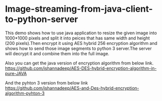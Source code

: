 # Image-streaming-from-java-client-to-python-server
This demo shows how to use java application to resize the given image into 1000*1000 pixels and split it into peices that has same width and height (200 pixels).Then encrypt it using AES hybrid 256 encryption algorithm and shows how to send those image segments to python 3 server.The server will decrypt it and combine them into the full image.

Also you can get the java version of encryption algorithm from below link.<br>
https://github.com/ishannadeep/AES-DES-hybrid-encryption-algorithm-in-pure-JAVA<br>

And the pyhton 3 version from below link <br>
https://github.com/ishannadeep/AES-and-Des-hybrid-encryption-algorithm-pyhton-3<br>
